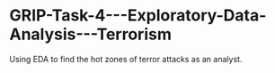 # GRIP-Task-4---Exploratory-Data-Analysis---Terrorism
Using EDA to find the hot zones of terror attacks as an analyst. 
